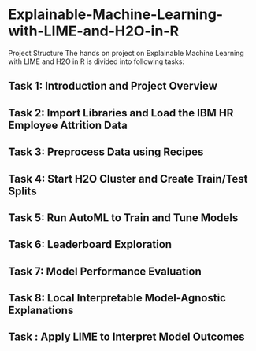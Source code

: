 # Explainable-Machine-Learning-with-LIME-and-H2O-in-R

Project Structure
The hands on project on Explainable Machine Learning with LIME and H2O in R is divided into following tasks:

## Task 1: Introduction and Project Overview
## Task 2: Import Libraries and Load the IBM HR Employee Attrition Data
## Task 3: Preprocess Data using Recipes
## Task 4: Start H2O Cluster and Create Train/Test Splits
## Task 5: Run AutoML to Train and Tune Models
## Task 6: Leaderboard Exploration
## Task 7: Model Performance Evaluation
## Task 8: Local Interpretable Model-Agnostic Explanations
## Task : Apply LIME to Interpret Model Outcomes
